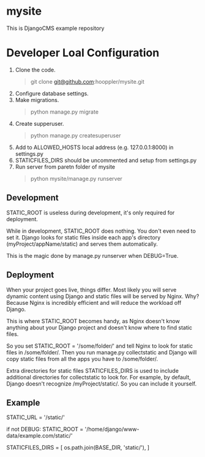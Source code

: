 # mysite
This is DjangoCMS example repository

# Developer Loal Configuration

1. Clone the code.
   > git clone git@github.com:hooppler/mysite.git
2. Configure database settings.
3. Make migrations.
   > python manage.py migrate
4. Create supperuser.
   > python manage.py createsuperuser
5. Add to ALLOWED_HOSTS local address (e.g. 127.0.0.1:8000) in settings.py
6. STATICFILES_DIRS should be uncommented and setup from settings.py
7. Run server from paretn folder of mysite
   > python mysite/manage.py runserver

## Development
STATIC_ROOT is useless during development, it's only required for deployment.

While in development, STATIC_ROOT does nothing. You don't even need to set it. Django looks for static files inside each app's directory (myProject/appName/static) and serves them automatically.

This is the magic done by manage.py runserver when DEBUG=True.

## Deployment
When your project goes live, things differ. Most likely you will serve dynamic content using Django and static files will be served by Nginx. Why? Because Nginx is incredibly efficient and will reduce the workload off Django.

This is where STATIC_ROOT becomes handy, as Nginx doesn't know anything about your Django project and doesn't know where to find static files.

So you set STATIC_ROOT = '/some/folder/' and tell Nginx to look for static files in /some/folder/. Then you run manage.py collectstatic and Django will copy static files from all the apps you have to /some/folder/.

Extra directories for static files
STATICFILES_DIRS is used to include additional directories for collectstatic to look for. For example, by default, Django doesn't recognize /myProject/static/. So you can include it yourself.

## Example
STATIC_URL = '/static/'

if not DEBUG:
    STATIC_ROOT = '/home/django/www-data/example.com/static/'

STATICFILES_DIRS = [
    os.path.join(BASE_DIR, 'static/'),
]
